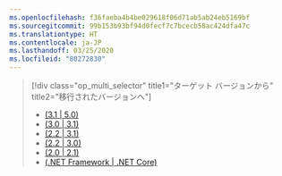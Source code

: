 ```yaml
---
ms.openlocfilehash: f36faeba4b4be029618f06d71ab5ab24eb5169bf
ms.sourcegitcommit: 99b153b93bf94d0fecf7c7bcecb58ac424dfa47c
ms.translationtype: HT
ms.contentlocale: ja-JP
ms.lasthandoff: 03/25/2020
ms.locfileid: "80272830"
---
```

> [!div class="op_multi_selector" title1="ターゲット バージョンから" title2="移行されたバージョンへ"]
>
> - [(3.1 | 5.0)](~/docs/core/compatibility/3.1-5.0.md)
> - [(3.0 | 3.1)](~/docs/core/compatibility/3.0-3.1.md)
> - [(2.2 | 3.1)](~/docs/core/compatibility/2.2-3.1.md)
> - [(2.2 | 3.0)](~/docs/core/compatibility/2.2-3.0.md)
> - [(2.0 | 2.1)](~/docs/core/compatibility/2.0-2.1.md)
> - [(.NET Framework | .NET Core)](~/docs/core/compatibility/fx-core.md)
